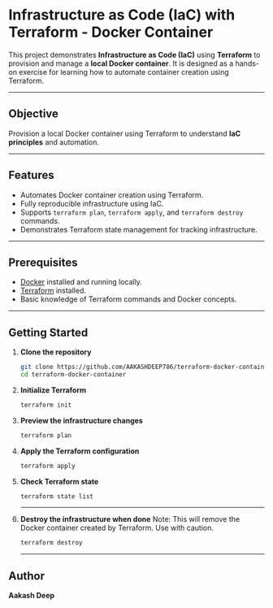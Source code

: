 # Infrastructure as Code (IaC) with Terraform - Docker Container

This project demonstrates **Infrastructure as Code (IaC)** using **Terraform** to provision and manage a **local Docker container**. It is designed as a hands-on exercise for learning how to automate container creation using Terraform.

---

## Objective

Provision a local Docker container using Terraform to understand **IaC principles** and automation.

---

## Features

- Automates Docker container creation using Terraform.
- Fully reproducible infrastructure using IaC.
- Supports `terraform plan`, `terraform apply`, and `terraform destroy` commands.
- Demonstrates Terraform state management for tracking infrastructure.

---

## Prerequisites

- [Docker](https://docs.docker.com/get-docker/) installed and running locally.
- [Terraform](https://www.terraform.io/downloads.html) installed.
- Basic knowledge of Terraform commands and Docker concepts.

---

## Getting Started

1. **Clone the repository**
   ```bash
   git clone https://github.com/AAKASHDEEP786/terraform-docker-container.git
   cd terraform-docker-container
   ```
2. **Initialize Terraform**
   ```bash
   terraform init
   ```
3. **Preview the infrastructure changes**
   ```bash
   terraform plan
   ```
4. **Apply the Terraform configuration**
   ```bash
   terraform apply
   ```
5. **Check Terraform state**
   ```bash
   terraform state list
   ```
   ---
6. **Destroy the infrastructure when done**
   Note: This will remove the Docker container created by Terraform. Use with caution.
   ```bash
   terraform destroy
   ```

   ---

## Author
**Aakash Deep**



